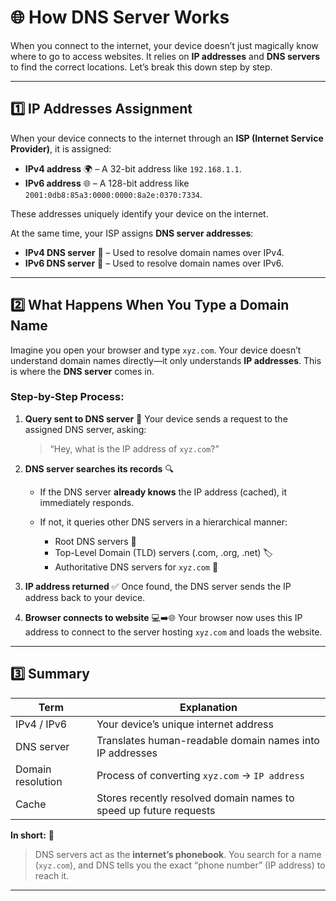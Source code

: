

# 🌐 How DNS Server Works

When you connect to the internet, your device doesn’t just magically know where to go to access websites. It relies on **IP addresses** and **DNS servers** to find the correct locations. Let’s break this down step by step.

---

## 1️⃣ IP Addresses Assignment

When your device connects to the internet through an **ISP (Internet Service Provider)**, it is assigned:

* **IPv4 address** 🌍 – A 32-bit address like `192.168.1.1`.
* **IPv6 address** 🌐 – A 128-bit address like `2001:0db8:85a3:0000:0000:8a2e:0370:7334`.

These addresses uniquely identify your device on the internet.

At the same time, your ISP assigns **DNS server addresses**:

* **IPv4 DNS server** 🔹 – Used to resolve domain names over IPv4.
* **IPv6 DNS server** 🔹 – Used to resolve domain names over IPv6.

---

## 2️⃣ What Happens When You Type a Domain Name

Imagine you open your browser and type `xyz.com`. Your device doesn’t understand domain names directly—it only understands **IP addresses**. This is where the **DNS server** comes in.

### Step-by-Step Process:

1. **Query sent to DNS server** 📩
   Your device sends a request to the assigned DNS server, asking:

   > “Hey, what is the IP address of `xyz.com`?”

2. **DNS server searches its records** 🔍

   * If the DNS server **already knows** the IP address (cached), it immediately responds.
   * If not, it queries other DNS servers in a hierarchical manner:

     * Root DNS servers 🌳
     * Top-Level Domain (TLD) servers (.com, .org, .net) 🏷️
     * Authoritative DNS servers for `xyz.com` 🏢

3. **IP address returned** ✅
   Once found, the DNS server sends the IP address back to your device.

4. **Browser connects to website** 💻➡️🌐
   Your browser now uses this IP address to connect to the server hosting `xyz.com` and loads the website.

---

## 3️⃣ Summary

| Term              | Explanation                                                       |
| ----------------- | ----------------------------------------------------------------- |
| IPv4 / IPv6       | Your device’s unique internet address                             |
| DNS server        | Translates human-readable domain names into IP addresses          |
| Domain resolution | Process of converting `xyz.com` → `IP address`                    |
| Cache             | Stores recently resolved domain names to speed up future requests |

**In short:** 🌟

> DNS servers act as the **internet’s phonebook**. You search for a name (`xyz.com`), and DNS tells you the exact “phone number” (IP address) to reach it.

---